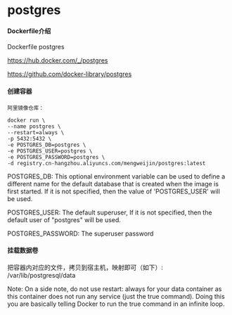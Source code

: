# postgres

#### Dockerfile介绍
  Dockerfile postgres
  
  https://hub.docker.com/_/postgres
  
  https://github.com/docker-library/postgres
  
#### 创建容器
```
阿里镜像仓库：

docker run \
--name postgres \
--restart=always \
-p 5432:5432 \
-e POSTGRES_DB=postgres \
-e POSTGRES_USER=postgres \
-e POSTGRES_PASSWORD=postgres \
-d registry.cn-hangzhou.aliyuncs.com/mengweijin/postgres:latest
```
POSTGRES_DB: This optional environment variable can be used to define a different name for the default database that is created when the image is first started. If it is not specified, then the value of 'POSTGRES_USER' will be used.

POSTGRES_USER: The default superuser, If it is not specified, then the default user of "postgres" will be used.

POSTGRES_PASSWORD: The superuser password

#### 挂载数据卷
把容器内对应的文件，拷贝到宿主机，映射即可（如下）:
/var/lib/postgresql/data


Note: On a side note, do not use restart: always for your data container as this container does not run any service (just the true command). Doing this you are basically telling Docker to run the true command in an infinite loop.
